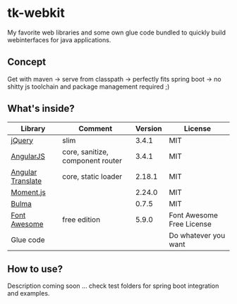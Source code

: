 # tk-webkit
My favorite web libraries and some own glue code bundled to quickly build webinterfaces for java applications.


## Concept
Get with maven -> serve from classpath -> perfectly fits spring boot -> no shitty js toolchain and package management required ;)


## What's inside?

| Library | Comment | Version | License |
|---|---|---|---|
| [jQuery](https://jquery.com/) | slim | 3.4.1 | MIT |
| [AngularJS](https://angularjs.org/) | core, sanitize, component router | 3.4.1 | MIT |
| [Angular Translate](https://angular-translate.github.io/) | core, static loader | 2.18.1 | MIT |
| [Moment.js](https://momentjs.com/) |   | 2.24.0 | MIT |
| [Bulma](https://bulma.io/) |   | 0.7.5 | MIT |
| [Font Awesome](https://fontawesome.com) | free edition | 5.9.0 | Font Awesome Free License |
| Glue code |   |   | Do whatever you want |

## How to use?
Description coming soon ... check test folders for spring boot integration and examples.
